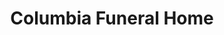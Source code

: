 ---
title: "Columbia Funeral Home"
url: /saint-helens/columbia-funeral-home/
shop: funeral directors
---